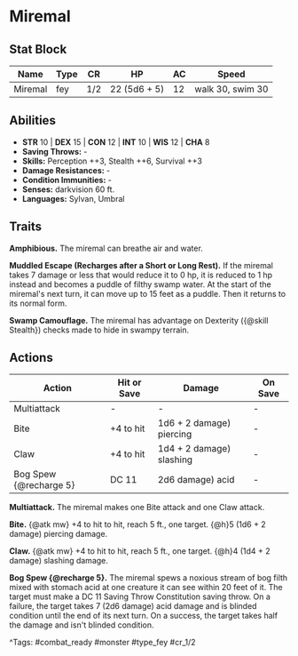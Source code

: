 # Miremal

## Stat Block

| Name | Type | CR | HP | AC | Speed |
|------|------|----|----|----|-------|
| Miremal | fey | 1/2 | 22 (5d6 + 5) | 12 | walk 30, swim 30 |

## Abilities

- **STR** 10 | **DEX** 15 | **CON** 12 | **INT** 10 | **WIS** 12 | **CHA** 8
- **Saving Throws:** -  
- **Skills:** Perception ++3, Stealth ++6, Survival ++3  
- **Damage Resistances:** -  
- **Condition Immunities:** -  
- **Senses:** darkvision 60 ft.  
- **Languages:** Sylvan, Umbral

## Traits

**Amphibious.** The miremal can breathe air and water.

**Muddled Escape (Recharges after a Short or Long Rest).** If the miremal takes 7 damage or less that would reduce it to 0 hp, it is reduced to 1 hp instead and becomes a puddle of filthy swamp water. At the start of the miremal's next turn, it can move up to 15 feet as a puddle. Then it returns to its normal form.

**Swamp Camouflage.** The miremal has advantage on Dexterity ({@skill Stealth}) checks made to hide in swampy terrain.


## Actions

| Action | Hit or Save | Damage | On Save |
|--------|--------------|--------|----------|
| Multiattack | - | - | - |
| Bite | +4 to hit | 1d6 + 2 damage) piercing | - |
| Claw | +4 to hit | 1d4 + 2 damage) slashing | - |
| Bog Spew {@recharge 5} | DC 11 | 2d6 damage) acid | - |

**Multiattack.** The miremal makes one Bite attack and one Claw attack.

**Bite.** {@atk mw} +4 to hit to hit, reach 5 ft., one target. {@h}5 (1d6 + 2 damage) piercing damage.

**Claw.** {@atk mw} +4 to hit to hit, reach 5 ft., one target. {@h}4 (1d4 + 2 damage) slashing damage.

**Bog Spew {@recharge 5}.** The miremal spews a noxious stream of bog filth mixed with stomach acid at one creature it can see within 20 feet of it. The target must make a DC 11 Saving Throw Constitution saving throw. On a failure, the target takes 7 (2d6 damage) acid damage and is blinded condition until the end of its next turn. On a success, the target takes half the damage and isn't blinded condition.


^Tags: #combat_ready #monster #type_fey #cr_1/2